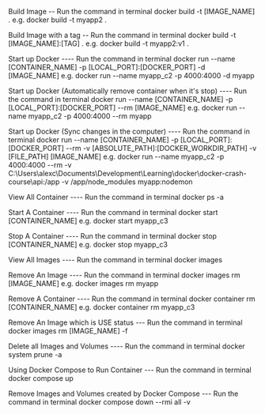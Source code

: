 Build Image -- Run the command in terminal
docker build -t [IMAGE_NAME] .
e.g. docker build -t myapp2 .

Build Image with a tag -- Run the command in terminal
docker build -t [IMAGE_NAME]:[TAG] .
e.g. docker build -t myapp2:v1 .

Start up Docker ---- Run the command in terminal
docker run --name [CONTAINER_NAME] -p [LOCAL_PORT]:[DOCKER_PORT] -d [IMAGE_NAME]
e.g. docker run --name myapp_c2 -p 4000:4000 -d myapp

Start up Docker (Automatically remove container when it's stop) ---- Run the command in terminal
docker run --name [CONTAINER_NAME] -p [LOCAL_PORT]:[DOCKER_PORT] --rm [IMAGE_NAME]
e.g. docker run --name myapp_c2 -p 4000:4000 --rm myapp

Start up Docker (Sync changes in the computer) ---- Run the command in terminal
docker run --name [CONTAINER_NAME] -p [LOCAL_PORT]:[DOCKER_PORT] --rm -v [ABSOLUTE_PATH]:[DOCKER_WORKDIR_PATH] -v [FILE_PATH] [IMAGE_NAME]
e.g. docker run --name myapp_c2 -p 4000:4000 --rm -v C:\Users\alexc\Documents\Development\Learning\docker\docker-crash-course\api:/app -v /app/node_modules myapp:nodemon

View All Container ---- Run the command in terminal
docker ps -a

Start A Container ---- Run the command in terminal
docker start [CONTAINER_NAME]
e.g. docker start myapp_c3

Stop A Container ---- Run the command in terminal
docker stop [CONTAINER_NAME]
e.g. docker stop myapp_c3

View All Images ---- Run the command in terminal
docker images

Remove An Image ---- Run the command in terminal
docker images rm [IMAGE_NAME]
e.g. docker images rm myapp

Remove A Container ---- Run the command in terminal
docker container rm [CONTAINER_NAME]
e.g. docker container rm myapp_c3

Remove An Image which is USE status --- Run the command in terminal
docker images rm [IMAGE_NAME] -f

Delete all Images and Volumes ---- Run the command in terminal
docker system prune -a

Using Docker Compose to Run Container --- Run the command in terminal
docker compose up

Remove Images and Volumes created by Docker Compose --- Run the command in terminal
docker compose down --rmi all -v
